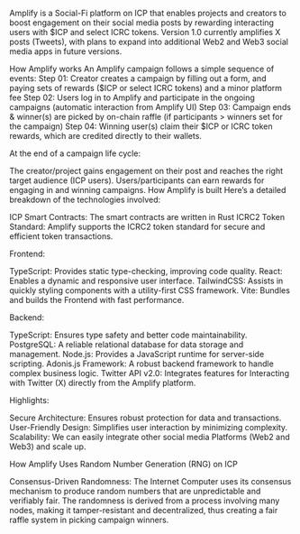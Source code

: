 Amplify is a Social-Fi platform on ICP that enables projects and creators to boost engagement on their social media posts by rewarding interacting users with $ICP and select ICRC tokens. Version 1.0 currently amplifies X posts (Tweets), with plans to expand into additional Web2 and Web3 social media apps in future versions.

How Amplify works
An Amplify campaign follows a simple sequence of events:
Step 01: Creator creates a campaign by filling out a form, and paying sets of rewards ($ICP or select ICRC tokens) and a minor platform fee
Step 02: Users log in to Amplify and participate in the ongoing campaigns (automatic interaction from Amplify UI)
Step 03: Campaign ends & winner(s) are picked by on-chain raffle (if participants > winners set for the campaign)
Step 04: Winning user(s) claim their $ICP or ICRC token rewards, which are credited directly to their wallets.

At the end of a campaign life cycle:

The creator/project gains engagement on their post and reaches the right target audience (ICP users).
Users/participants can earn rewards for engaging in and winning campaigns.
How Amplify is built
Here’s a detailed breakdown of the technologies involved:

ICP Smart Contracts: The smart contracts are written in Rust
ICRC2 Token Standard: Amplify supports the ICRC2 token standard for secure and efficient token transactions.

Frontend:

TypeScript: Provides static type-checking, improving code quality.
React: Enables a dynamic and responsive user interface.
TailwindCSS: Assists in quickly styling components with a utility-first CSS framework.
Vite: Bundles and builds the Frontend with fast performance.

Backend:

TypeScript: Ensures type safety and better code maintainability.
PostgreSQL: A reliable relational database for data storage and management.
Node.js: Provides a JavaScript runtime for server-side scripting.
Adonis.js Framework: A robust backend framework to handle complex business logic.
Twitter API v2.0: Integrates features for Interacting with Twitter (X) directly from the Amplify platform.

Highlights:

Secure Architecture: Ensures robust protection for data and transactions.
User-Friendly Design: Simplifies user interaction by minimizing complexity.
Scalability: We can easily integrate other social media Platforms (Web2 and Web3) and scale up.

How Amplify Uses Random Number Generation (RNG) on ICP

Consensus-Driven Randomness: The Internet Computer uses its consensus mechanism to produce random numbers that are unpredictable and verifiably fair. The randomness is derived from a process involving many nodes, making it tamper-resistant and decentralized, thus creating a fair raffle system in picking campaign winners.
